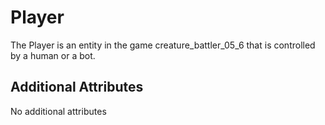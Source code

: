 # Player

The Player is an entity in the game creature_battler_05_6 that is controlled by a human or a bot. 

## Additional Attributes

No additional attributes